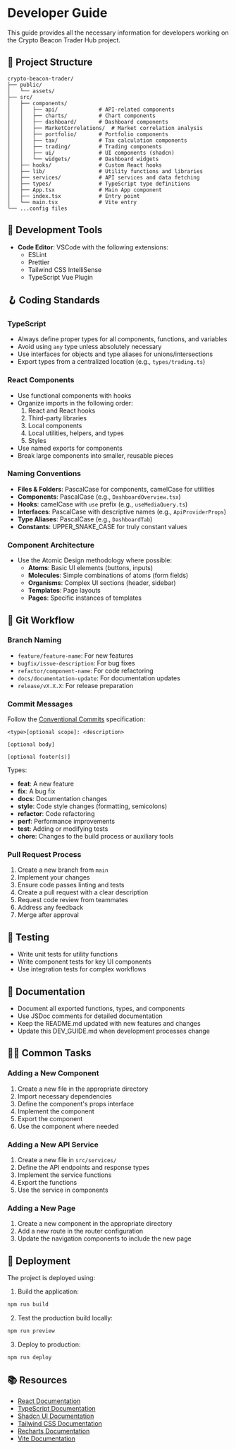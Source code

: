 
# Developer Guide

This guide provides all the necessary information for developers working on the Crypto Beacon Trader Hub project.

## 📂 Project Structure

```
crypto-beacon-trader/
├── public/
│   └── assets/
├── src/
│   ├── components/
│   │   ├── api/             # API-related components
│   │   ├── charts/          # Chart components
│   │   ├── dashboard/       # Dashboard components
│   │   ├── MarketCorrelations/  # Market correlation analysis
│   │   ├── portfolio/       # Portfolio components
│   │   ├── tax/             # Tax calculation components
│   │   ├── trading/         # Trading components
│   │   ├── ui/              # UI components (shadcn)
│   │   └── widgets/         # Dashboard widgets
│   ├── hooks/               # Custom React hooks
│   ├── lib/                 # Utility functions and libraries
│   ├── services/            # API services and data fetching
│   ├── types/               # TypeScript type definitions
│   ├── App.tsx              # Main App component
│   ├── index.tsx            # Entry point
│   └── main.tsx             # Vite entry
└── ...config files
```

## 🧰 Development Tools

- **Code Editor**: VSCode with the following extensions:
  - ESLint
  - Prettier
  - Tailwind CSS IntelliSense
  - TypeScript Vue Plugin

## 🪝 Coding Standards

### TypeScript

- Always define proper types for all components, functions, and variables
- Avoid using `any` type unless absolutely necessary
- Use interfaces for objects and type aliases for unions/intersections
- Export types from a centralized location (e.g., `types/trading.ts`)

### React Components

- Use functional components with hooks
- Organize imports in the following order:
  1. React and React hooks
  2. Third-party libraries
  3. Local components
  4. Local utilities, helpers, and types
  5. Styles
- Use named exports for components
- Break large components into smaller, reusable pieces

### Naming Conventions

- **Files & Folders**: PascalCase for components, camelCase for utilities
- **Components**: PascalCase (e.g., `DashboardOverview.tsx`)
- **Hooks**: camelCase with `use` prefix (e.g., `useMediaQuery.ts`)
- **Interfaces**: PascalCase with descriptive names (e.g., `ApiProviderProps`)
- **Type Aliases**: PascalCase (e.g., `DashboardTab`)
- **Constants**: UPPER_SNAKE_CASE for truly constant values

### Component Architecture

- Use the Atomic Design methodology where possible:
  - **Atoms**: Basic UI elements (buttons, inputs)
  - **Molecules**: Simple combinations of atoms (form fields)
  - **Organisms**: Complex UI sections (header, sidebar)
  - **Templates**: Page layouts
  - **Pages**: Specific instances of templates

## 🔄 Git Workflow

### Branch Naming

- `feature/feature-name`: For new features
- `bugfix/issue-description`: For bug fixes
- `refactor/component-name`: For code refactoring
- `docs/documentation-update`: For documentation updates
- `release/vX.X.X`: For release preparation

### Commit Messages

Follow the [Conventional Commits](https://www.conventionalcommits.org/) specification:

```
<type>[optional scope]: <description>

[optional body]

[optional footer(s)]
```

Types:
- **feat**: A new feature
- **fix**: A bug fix
- **docs**: Documentation changes
- **style**: Code style changes (formatting, semicolons)
- **refactor**: Code refactoring
- **perf**: Performance improvements
- **test**: Adding or modifying tests
- **chore**: Changes to the build process or auxiliary tools

### Pull Request Process

1. Create a new branch from `main`
2. Implement your changes
3. Ensure code passes linting and tests
4. Create a pull request with a clear description
5. Request code review from teammates
6. Address any feedback
7. Merge after approval

## 🧪 Testing

- Write unit tests for utility functions
- Write component tests for key UI components
- Use integration tests for complex workflows

## 📝 Documentation

- Document all exported functions, types, and components
- Use JSDoc comments for detailed documentation
- Keep the README.md updated with new features and changes
- Update this DEV_GUIDE.md when development processes change

## 🏃‍♂️ Common Tasks

### Adding a New Component

1. Create a new file in the appropriate directory
2. Import necessary dependencies
3. Define the component's props interface
4. Implement the component
5. Export the component
6. Use the component where needed

### Adding a New API Service

1. Create a new file in `src/services/`
2. Define the API endpoints and response types
3. Implement the service functions
4. Export the functions
5. Use the service in components

### Adding a New Page

1. Create a new component in the appropriate directory
2. Add a new route in the router configuration
3. Update the navigation components to include the new page

## 🚀 Deployment

The project is deployed using:

1. Build the application:
```bash
npm run build
```

2. Test the production build locally:
```bash
npm run preview
```

3. Deploy to production:
```bash
npm run deploy
```

## 📚 Resources

- [React Documentation](https://react.dev)
- [TypeScript Documentation](https://www.typescriptlang.org/docs)
- [Shadcn UI Documentation](https://ui.shadcn.com/docs)
- [Tailwind CSS Documentation](https://tailwindcss.com/docs)
- [Recharts Documentation](https://recharts.org/en-US)
- [Vite Documentation](https://vitejs.dev/guide)
